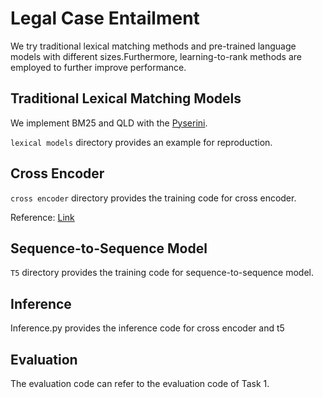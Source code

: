 
# Legal Case Entailment

We try traditional lexical matching methods and pre-trained language models with different sizes.Furthermore, learning-to-rank methods are employed to further improve performance.



## Traditional Lexical Matching Models

We implement BM25 and QLD with the [Pyserini](https://github.com/castorini/pyserini).

`lexical models` directory provides an example for reproduction.

## Cross Encoder

`cross encoder` directory provides the training code for cross encoder.

Reference: [Link](https://github.com/luyug/Reranker)


## Sequence-to-Sequence Model

`T5` directory provides the training code for sequence-to-sequence model.

## Inference

Inference.py provides the inference code for cross encoder and t5


## Evaluation

The evaluation code can refer to the evaluation code of Task 1.

